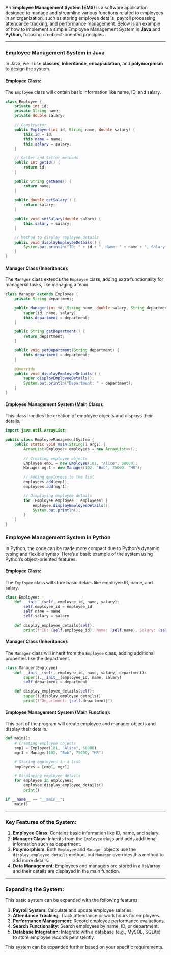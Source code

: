 An **Employee Management System (EMS)** is a software application designed to manage and streamline various functions related to employees in an organization, such as storing employee details, payroll processing, attendance tracking, and performance management. Below is an example of how to implement a simple Employee Management System in **Java** and **Python**, focusing on object-oriented principles.

---

### **Employee Management System in Java**

In Java, we'll use **classes**, **inheritance**, **encapsulation**, and **polymorphism** to design the system.

#### **Employee Class**:
The `Employee` class will contain basic information like name, ID, and salary.

```java
class Employee {
    private int id;
    private String name;
    private double salary;

    // Constructor
    public Employee(int id, String name, double salary) {
        this.id = id;
        this.name = name;
        this.salary = salary;
    }

    // Getter and Setter methods
    public int getId() {
        return id;
    }

    public String getName() {
        return name;
    }

    public double getSalary() {
        return salary;
    }

    public void setSalary(double salary) {
        this.salary = salary;
    }

    // Method to display employee details
    public void displayEmployeeDetails() {
        System.out.println("ID: " + id + ", Name: " + name + ", Salary: " + salary);
    }
}
```

#### **Manager Class (Inheritance)**:
The `Manager` class extends the `Employee` class, adding extra functionality for managerial tasks, like managing a team.

```java
class Manager extends Employee {
    private String department;

    public Manager(int id, String name, double salary, String department) {
        super(id, name, salary);
        this.department = department;
    }

    public String getDepartment() {
        return department;
    }

    public void setDepartment(String department) {
        this.department = department;
    }

    @Override
    public void displayEmployeeDetails() {
        super.displayEmployeeDetails();
        System.out.println("Department: " + department);
    }
}
```

#### **Employee Management System (Main Class)**:
This class handles the creation of employee objects and displays their details.

```java
import java.util.ArrayList;

public class EmployeeManagementSystem {
    public static void main(String[] args) {
        ArrayList<Employee> employees = new ArrayList<>();

        // Creating employee objects
        Employee emp1 = new Employee(101, "Alice", 50000);
        Manager mgr1 = new Manager(102, "Bob", 75000, "HR");

        // Adding employees to the list
        employees.add(emp1);
        employees.add(mgr1);

        // Displaying employee details
        for (Employee employee : employees) {
            employee.displayEmployeeDetails();
            System.out.println();
        }
    }
}
```

### **Employee Management System in Python**

In Python, the code can be made more compact due to Python’s dynamic typing and flexible syntax. Here’s a basic example of the system using Python’s object-oriented features.

#### **Employee Class**:
The `Employee` class will store basic details like employee ID, name, and salary.

```python
class Employee:
    def __init__(self, employee_id, name, salary):
        self.employee_id = employee_id
        self.name = name
        self.salary = salary

    def display_employee_details(self):
        print(f"ID: {self.employee_id}, Name: {self.name}, Salary: {self.salary}")
```

#### **Manager Class (Inheritance)**:
The `Manager` class will inherit from the `Employee` class, adding additional properties like the department.

```python
class Manager(Employee):
    def __init__(self, employee_id, name, salary, department):
        super().__init__(employee_id, name, salary)
        self.department = department

    def display_employee_details(self):
        super().display_employee_details()
        print(f"Department: {self.department}")
```

#### **Employee Management System (Main Function)**:
This part of the program will create employee and manager objects and display their details.

```python
def main():
    # Creating employee objects
    emp1 = Employee(101, "Alice", 50000)
    mgr1 = Manager(102, "Bob", 75000, "HR")

    # Storing employees in a list
    employees = [emp1, mgr1]

    # Displaying employee details
    for employee in employees:
        employee.display_employee_details()
        print()

if __name__ == "__main__":
    main()
```

---

### **Key Features of the System**:
1. **Employee Class**: Contains basic information like ID, name, and salary.
2. **Manager Class**: Inherits from the `Employee` class and adds additional information such as department.
3. **Polymorphism**: Both `Employee` and `Manager` objects use the `display_employee_details` method, but `Manager` overrides this method to add more details.
4. **Data Management**: Employees and managers are stored in a list/array and their details are displayed in the main function.

---

### **Expanding the System:**

This basic system can be expanded with the following features:

1. **Payroll System**: Calculate and update employee salaries.
2. **Attendance Tracking**: Track attendance or work hours for employees.
3. **Performance Management**: Record employee performance evaluations.
4. **Search Functionality**: Search employees by name, ID, or department.
5. **Database Integration**: Integrate with a database (e.g., MySQL, SQLite) to store employee records persistently.

This system can be expanded further based on your specific requirements.

